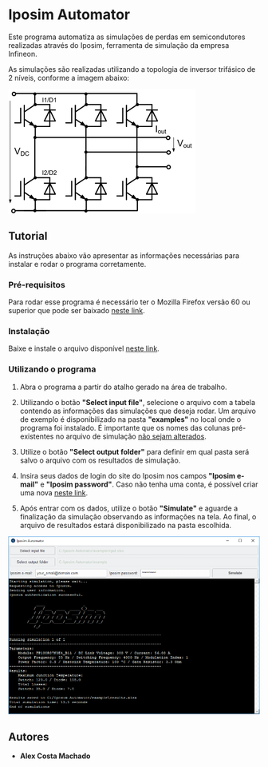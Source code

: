 # Iposim Automator

Este programa automatiza as simulações de perdas em semicondutores realizadas através do Iposim, ferramenta de simulação da empresa Infineon.

As simulações são realizadas utilizando a topologia de inversor trifásico de 2 níveis, conforme a imagem abaixo:

![](src/images/inverter.png)

## Tutorial

As instruções abaixo vão apresentar as informações necessárias para instalar e rodar o programa corretamente.

### Pré-requisitos

Para rodar esse programa é necessário ter o Mozilla Firefox versão 60 ou superior que pode ser baixado [neste link](https://www.mozilla.org/pt-BR/firefox/new/).

### Instalação

Baixe e instale o arquivo disponível [neste link](https://www.dropbox.com/sh/lt8700hnuhdy7km/AAAf3Y26jIrxC3CnyxlRQFg2a).

### Utilizando o programa

1. Abra o programa a partir do atalho gerado na área de trabalho.

2. Utilizando o botão **"Select input file"**, selecione o arquivo com a tabela contendo as informações das simulações que deseja rodar. Um arquivo de exemplo é disponibilizado na pasta **"examples"** no local onde o programa foi instalado. É importante que os nomes das colunas pré-existentes no arquivo de simulação <ins>não sejam alterados</ins>. 

3. Utilize o botão **"Select output folder"** para definir em qual pasta será salvo o arquivo com os resultados de simulação.

4. Insira seus dados de login do site do Iposim nos campos **"Iposim e-mail"** e **"Iposim password"**. Caso não tenha uma conta, é possível criar uma nova [neste link](https://www.infineon.com/cms/en/#register).

5. Após entrar com os dados, utilize o botão **"Simulate"** e aguarde a finalização da simulação observando as informações na tela. Ao final, o arquivo de resultados estará disponibilizado na pasta escolhida.

![](src/images/example.png)

## Autores

* **Alex Costa Machado**
